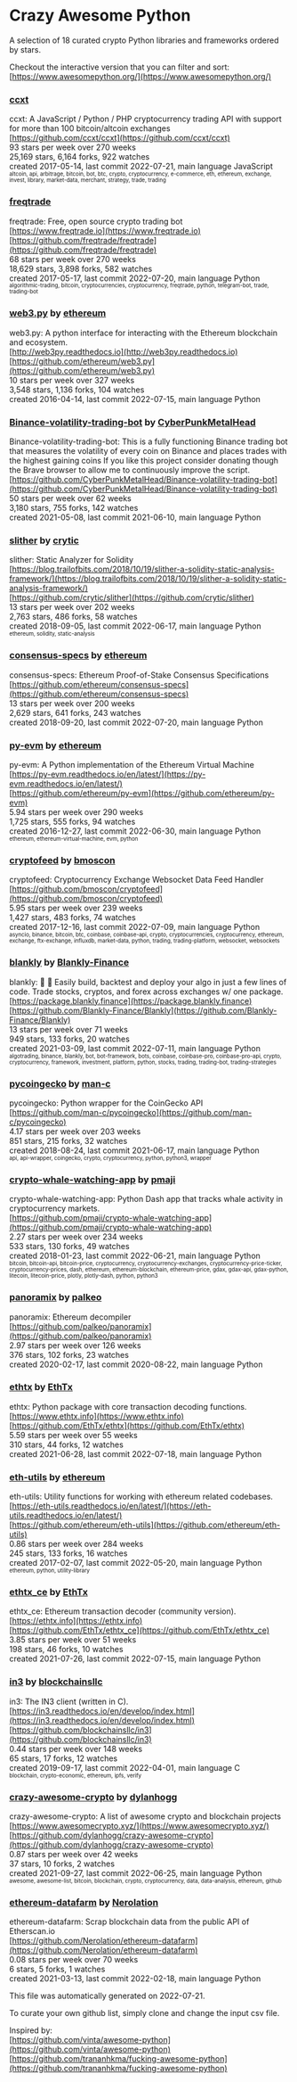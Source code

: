 # Crazy Awesome Python
A selection of 18 curated crypto Python libraries and frameworks ordered by stars.  

Checkout the interactive version that you can filter and sort: 
[https://www.awesomepython.org/](https://www.awesomepython.org/)  


### [ccxt](https://github.com/ccxt/ccxt)  
ccxt: A JavaScript / Python / PHP cryptocurrency trading API with support for more than 100 bitcoin/altcoin exchanges  
[https://github.com/ccxt/ccxt](https://github.com/ccxt/ccxt)  
93 stars per week over 270 weeks  
25,169 stars, 6,164 forks, 922 watches  
created 2017-05-14, last commit 2022-07-21, main language JavaScript  
<sub><sup>altcoin, api, arbitrage, bitcoin, bot, btc, crypto, cryptocurrency, e-commerce, eth, ethereum, exchange, invest, library, market-data, merchant, strategy, trade, trading</sup></sub>


### [freqtrade](https://github.com/freqtrade/freqtrade)  
freqtrade: Free, open source crypto trading bot  
[https://www.freqtrade.io](https://www.freqtrade.io)  
[https://github.com/freqtrade/freqtrade](https://github.com/freqtrade/freqtrade)  
68 stars per week over 270 weeks  
18,629 stars, 3,898 forks, 582 watches  
created 2017-05-17, last commit 2022-07-20, main language Python  
<sub><sup>algorithmic-trading, bitcoin, cryptocurrencies, cryptocurrency, freqtrade, python, telegram-bot, trade, trading-bot</sup></sub>


### [web3.py](https://github.com/ethereum/web3.py) by [ethereum](https://github.com/ethereum)  
web3.py: A python interface for interacting with the Ethereum blockchain and ecosystem.  
[http://web3py.readthedocs.io](http://web3py.readthedocs.io)  
[https://github.com/ethereum/web3.py](https://github.com/ethereum/web3.py)  
10 stars per week over 327 weeks  
3,548 stars, 1,136 forks, 104 watches  
created 2016-04-14, last commit 2022-07-15, main language Python  


### [Binance-volatility-trading-bot](https://github.com/CyberPunkMetalHead/Binance-volatility-trading-bot) by [CyberPunkMetalHead](https://github.com/CyberPunkMetalHead)  
Binance-volatility-trading-bot: This is a fully functioning Binance trading bot that measures the volatility of every coin on Binance and places trades with the highest gaining coins If you like this project consider donating though the Brave browser to allow me to continuously improve the script.  
[https://github.com/CyberPunkMetalHead/Binance-volatility-trading-bot](https://github.com/CyberPunkMetalHead/Binance-volatility-trading-bot)  
50 stars per week over 62 weeks  
3,180 stars, 755 forks, 142 watches  
created 2021-05-08, last commit 2021-06-10, main language Python  


### [slither](https://github.com/crytic/slither) by [crytic](https://github.com/crytic)  
slither: Static Analyzer for Solidity  
[https://blog.trailofbits.com/2018/10/19/slither-a-solidity-static-analysis-framework/](https://blog.trailofbits.com/2018/10/19/slither-a-solidity-static-analysis-framework/)  
[https://github.com/crytic/slither](https://github.com/crytic/slither)  
13 stars per week over 202 weeks  
2,763 stars, 486 forks, 58 watches  
created 2018-09-05, last commit 2022-06-17, main language Python  
<sub><sup>ethereum, solidity, static-analysis</sup></sub>


### [consensus-specs](https://github.com/ethereum/consensus-specs) by [ethereum](https://github.com/ethereum)  
consensus-specs: Ethereum Proof-of-Stake Consensus Specifications  
[https://github.com/ethereum/consensus-specs](https://github.com/ethereum/consensus-specs)  
13 stars per week over 200 weeks  
2,629 stars, 641 forks, 243 watches  
created 2018-09-20, last commit 2022-07-20, main language Python  


### [py-evm](https://github.com/ethereum/py-evm) by [ethereum](https://github.com/ethereum)  
py-evm: A Python implementation of the Ethereum Virtual Machine  
[https://py-evm.readthedocs.io/en/latest/](https://py-evm.readthedocs.io/en/latest/)  
[https://github.com/ethereum/py-evm](https://github.com/ethereum/py-evm)  
5.94 stars per week over 290 weeks  
1,725 stars, 555 forks, 94 watches  
created 2016-12-27, last commit 2022-06-30, main language Python  
<sub><sup>ethereum, ethereum-virtual-machine, evm, python</sup></sub>


### [cryptofeed](https://github.com/bmoscon/cryptofeed) by [bmoscon](https://github.com/bmoscon)  
cryptofeed: Cryptocurrency Exchange Websocket Data Feed Handler  
[https://github.com/bmoscon/cryptofeed](https://github.com/bmoscon/cryptofeed)  
5.95 stars per week over 239 weeks  
1,427 stars, 483 forks, 74 watches  
created 2017-12-16, last commit 2022-07-09, main language Python  
<sub><sup>asyncio, binance, bitcoin, btc, coinbase, coinbase-api, crypto, cryptocurrencies, cryptocurrency, ethereum, exchange, ftx-exchange, influxdb, market-data, python, trading, trading-platform, websocket, websockets</sup></sub>


### [blankly](https://github.com/Blankly-Finance/Blankly) by [Blankly-Finance](https://github.com/Blankly-Finance)  
blankly: 🚀 💸  Easily build, backtest and deploy your algo in just a few lines of code. Trade stocks, cryptos, and forex across exchanges w/ one package.  
[https://package.blankly.finance](https://package.blankly.finance)  
[https://github.com/Blankly-Finance/Blankly](https://github.com/Blankly-Finance/Blankly)  
13 stars per week over 71 weeks  
949 stars, 133 forks, 20 watches  
created 2021-03-09, last commit 2022-07-11, main language Python  
<sub><sup>algotrading, binance, blankly, bot, bot-framework, bots, coinbase, coinbase-pro, coinbase-pro-api, crypto, cryptocurrency, framework, investment, platform, python, stocks, trading, trading-bot, trading-strategies</sup></sub>


### [pycoingecko](https://github.com/man-c/pycoingecko) by [man-c](https://github.com/man-c)  
pycoingecko: Python wrapper for the CoinGecko API  
[https://github.com/man-c/pycoingecko](https://github.com/man-c/pycoingecko)  
4.17 stars per week over 203 weeks  
851 stars, 215 forks, 32 watches  
created 2018-08-24, last commit 2021-06-17, main language Python  
<sub><sup>api, api-wrapper, coingecko, crypto, cryptocurrency, python, python3, wrapper</sup></sub>


### [crypto-whale-watching-app](https://github.com/pmaji/crypto-whale-watching-app) by [pmaji](https://github.com/pmaji)  
crypto-whale-watching-app: Python Dash app that tracks whale activity in cryptocurrency markets.  
[https://github.com/pmaji/crypto-whale-watching-app](https://github.com/pmaji/crypto-whale-watching-app)  
2.27 stars per week over 234 weeks  
533 stars, 130 forks, 49 watches  
created 2018-01-23, last commit 2022-06-21, main language Python  
<sub><sup>bitcoin, bitcoin-api, bitcoin-price, cryptocurrency, cryptocurrency-exchanges, cryptocurrency-price-ticker, cryptocurrency-prices, dash, ethereum, ethereum-blockchain, ethereum-price, gdax, gdax-api, gdax-python, litecoin, litecoin-price, plotly, plotly-dash, python, python3</sup></sub>


### [panoramix](https://github.com/palkeo/panoramix) by [palkeo](https://github.com/palkeo)  
panoramix: Ethereum decompiler  
[https://github.com/palkeo/panoramix](https://github.com/palkeo/panoramix)  
2.97 stars per week over 126 weeks  
376 stars, 102 forks, 23 watches  
created 2020-02-17, last commit 2020-08-22, main language Python  


### [ethtx](https://github.com/EthTx/ethtx) by [EthTx](https://github.com/EthTx)  
ethtx: Python package with core transaction decoding functions.  
[https://www.ethtx.info](https://www.ethtx.info)  
[https://github.com/EthTx/ethtx](https://github.com/EthTx/ethtx)  
5.59 stars per week over 55 weeks  
310 stars, 44 forks, 12 watches  
created 2021-06-28, last commit 2022-07-18, main language Python  


### [eth-utils](https://github.com/ethereum/eth-utils) by [ethereum](https://github.com/ethereum)  
eth-utils: Utility functions for working with ethereum related codebases.  
[https://eth-utils.readthedocs.io/en/latest/](https://eth-utils.readthedocs.io/en/latest/)  
[https://github.com/ethereum/eth-utils](https://github.com/ethereum/eth-utils)  
0.86 stars per week over 284 weeks  
245 stars, 133 forks, 16 watches  
created 2017-02-07, last commit 2022-05-20, main language Python  
<sub><sup>ethereum, python, utility-library</sup></sub>


### [ethtx_ce](https://github.com/EthTx/ethtx_ce) by [EthTx](https://github.com/EthTx)  
ethtx_ce: Ethereum transaction decoder (community version).  
[https://ethtx.info](https://ethtx.info)  
[https://github.com/EthTx/ethtx_ce](https://github.com/EthTx/ethtx_ce)  
3.85 stars per week over 51 weeks  
198 stars, 46 forks, 10 watches  
created 2021-07-26, last commit 2022-07-15, main language Python  


### [in3](https://github.com/blockchainsllc/in3) by [blockchainsllc](https://github.com/blockchainsllc)  
in3: The IN3 client (written in C).  
[https://in3.readthedocs.io/en/develop/index.html](https://in3.readthedocs.io/en/develop/index.html)  
[https://github.com/blockchainsllc/in3](https://github.com/blockchainsllc/in3)  
0.44 stars per week over 148 weeks  
65 stars, 17 forks, 12 watches  
created 2019-09-17, last commit 2022-04-01, main language C  
<sub><sup>blockchain, crypto-economic, ethereum, ipfs, verify</sup></sub>


### [crazy-awesome-crypto](https://github.com/dylanhogg/crazy-awesome-crypto) by [dylanhogg](https://github.com/dylanhogg)  
crazy-awesome-crypto: A list of awesome crypto and blockchain projects  
[https://www.awesomecrypto.xyz/](https://www.awesomecrypto.xyz/)  
[https://github.com/dylanhogg/crazy-awesome-crypto](https://github.com/dylanhogg/crazy-awesome-crypto)  
0.87 stars per week over 42 weeks  
37 stars, 10 forks, 2 watches  
created 2021-09-27, last commit 2022-06-25, main language Python  
<sub><sup>awesome, awesome-list, bitcoin, blockchain, crypto, cryptocurrency, data, data-analysis, ethereum, github</sup></sub>


### [ethereum-datafarm](https://github.com/Nerolation/ethereum-datafarm) by [Nerolation](https://github.com/Nerolation)  
ethereum-datafarm: Scrap blockchain data from the public API of Etherscan.io  
[https://github.com/Nerolation/ethereum-datafarm](https://github.com/Nerolation/ethereum-datafarm)  
0.08 stars per week over 70 weeks  
6 stars, 5 forks, 1 watches  
created 2021-03-13, last commit 2022-02-18, main language Python  


This file was automatically generated on 2022-07-21.  

To curate your own github list, simply clone and change the input csv file.  

Inspired by:  
[https://github.com/vinta/awesome-python](https://github.com/vinta/awesome-python)  
[https://github.com/trananhkma/fucking-awesome-python](https://github.com/trananhkma/fucking-awesome-python)  